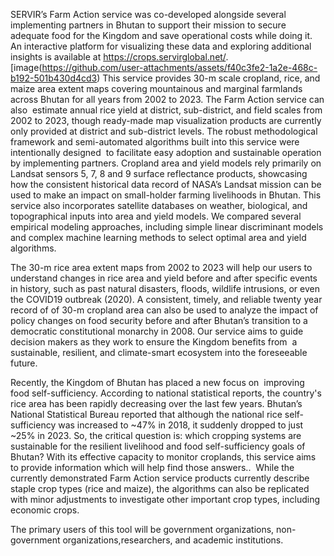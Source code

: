 SERVIR’s Farm Action service was co-developed alongside several implementing partners in Bhutan to support their mission to secure adequate food for the Kingdom and save operational costs while doing it. An interactive platform for visualizing these data and exploring additional insights is available at https://crops.servirglobal.net/. [image(https://github.com/user-attachments/assets/f40c3fe2-1a2e-468c-b192-501b430d4cd3)
This service provides 30-m scale cropland, rice, and maize area extent maps covering mountainous and marginal farmlands across Bhutan for all years from 2002 to 2023. The Farm Action service can also  estimate annual rice yield at district, sub-district, and field scales from 2002 to 2023, though ready-made map visualization products are currently only provided at district and sub-district levels. The robust methodological framework and semi-automated algorithms built into this service were intentionally designed  to facilitate easy adoption and sustainable operation by implementing partners. Cropland area and yield models rely primarily on Landsat sensors 5, 7, 8 and 9 surface reflectance products, showcasing how the consistent historical data record of NASA’s Landsat mission can be used to make an impact on small-holder farming livelihoods in Bhutan. This service also incorporates satellite databases on weather, biological, and topographical inputs into area and yield models. We compared several empirical modeling approaches, including simple linear discriminant models and complex machine learning methods to select optimal area and yield algorithms.

The 30-m rice area extent maps from 2002 to 2023 will help our users to understand changes in rice area and yield before and after specific events in history, such as past natural disasters, floods, wildlife intrusions, or even the COVID19 outbreak (2020). A consistent, timely, and reliable twenty year record of of 30-m cropland area can also be used to analyze the impact of policy changes on food security before and after Bhutan’s transition to a democratic constitutional monarchy in 2008. Our service aims to guide decision makers as they work to ensure the Kingdom benefits from  a sustainable, resilient, and climate-smart ecosystem into the foreseeable future.

Recently, the Kingdom of Bhutan has placed a new focus on  improving food self-sufficiency. According to national statistical reports, the country's rice area has been rapidly decreasing over the last few years. Bhutan’s National Statistical Bureau reported that although the national rice self-sufficiency was increased to ~47% in 2018, it suddenly dropped to just ~25% in 2023. So, the critical question is: which cropping systems are sustainable for the resilient livelihood and food self-sufficiency goals of Bhutan? With its effective capacity to monitor croplands, this service aims to provide information which will help find those answers..  While the currently demonstrated Farm Action service products currently describe  staple crop types (rice and maize), the algorithms can also be replicated with minor adjustments to investigate other important crop types, including economic crops. 

The primary users of this tool will be government organizations, non-government organizations,researchers, and academic institutions.


